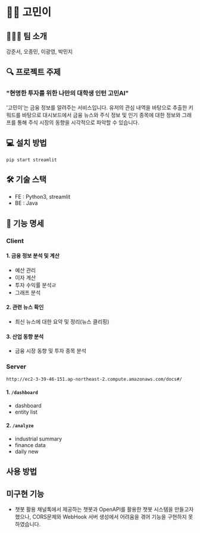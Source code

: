 # 💁‍♂️ 고민이
## 🧑🏻‍💻 팀 소개
강준서, 오종민, 이광영, 박민지

## 🔍 프로젝트 주제
### "현명한 투자를 위한 나만의 대학생 인턴 고민AI"
'고민이'는 금융 정보를 알려주는 서비스입니다. 유저의 관심 내역을 바탕으로 추출한 키워드를 바탕으로 대시보드에서 금융 뉴스와 주식 정보 및 인기 종목에 대한 정보와 그래프를 통해 주식 시장의 동향을 시각적으로 파악할 수 있습니다.

## 💻 설치 방법
```
pip start streamlit
```

## 🛠 기술 스택
- FE : Python3, streamlit
- BE : Java

## 📝 기능 명세
### Client
#### 1. 금융 정보 분석 및 계산
   - 예산 관리
   - 이자 계산
   - 투자 수익률 분석ㄹ
   - 그래프 분석
#### 2. 관련 뉴스 확인
   - 최신 뉴스에 대한 요약 및 정리(뉴스 클리핑)
#### 3. 산업 동향 분석
   - 금융 시장 동향 및 투자 종목 분석

###  Server
```
http://ec2-3-39-46-151.ap-northeast-2.compute.amazonaws.com/docs#/
```
#### 1. `/dashboard`
   - dashboard
   - entity list
#### 2. `/analyze`
   - industrial summary
   - finance data
   - daily new
   

## 사용 방법


## 미구현 기능
- 챗봇 활용
  채널톡에서 제공하는 챗봇과 OpenAPI를 활용한 챗봇 시스템을 만들고자 했으나, CORS문제와 WebHook 서버 생성에서 어려움을 겪어 기능을 구현하지 못하였습니다. 
